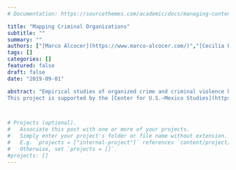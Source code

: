 ```yaml
---
# Documentation: https://sourcethemes.com/academic/docs/managing-content/

title: "Mapping Criminal Organizations"
subtitle: ""
summary: ""
authors: ["[Marco Alcocer](https://www.marco-alcocer.com/)","[Cecilia Farfán Méndez](https://usmex.ucsd.edu/about/team.html)","[Brian Phillips](https://sites.google.com/site/brianjphillips/)","[Victor Manuel Sánchez](https://centrodeimagenysonido.academia.edu/V%C3%ADctorManuelS%C3%A1nchezVald%C3%A9s)","[Patrick Signoret](https://scholar.princeton.edu/signoret/)"]
tags: []
categories: []
featured: false
draft: false
date: "2019-09-01"

abstract: "Empirical studies of organized crime and criminal violence have been limited by a dearth of high-quality data on key attributes of violent criminal organizations including their structure, where they operate, what activities they engage in, and how they relate to one another. This project aims to fill this gap for Mexico and develop techniques that can be replicated elsewhere in Latin America.We are combining methods and sources, from hand-coding data to scraping and processing entire archives to interviewing knowledgeable local actors. A public platform will make updated data, procedures, and analyses transparent and available to all. Users will be able to download panel datasets on the activities and locations of criminal groups and their factions, disaggregated by source; visualize their evolution and relationships with other criminal groups through time; and read analysis that compares and validates existing sources and methods.
This project is supported by the [Center for U.S.–Mexico Studies](https://usmex.ucsd.edu/) at UCSD’s Global Policy School, the [Empirical Studies of Conflict Project](https://esoc.princeton.edu/), and the [Mamdouha S. Bobst Center for Peace and Justice](https://bobst.princeton.edu/) at Princeton University"



# Projects (optional).
#   Associate this post with one or more of your projects.
#   Simply enter your project's folder or file name without extension.
#   E.g. `projects = ["internal-project"]` references `content/project/deep-learning/index.md`.
#   Otherwise, set `projects = []`.
#projects: []
---
```

